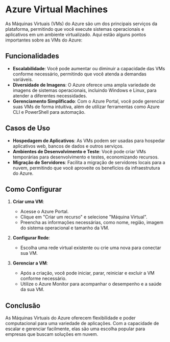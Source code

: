 # Azure Virtual Machines

As Máquinas Virtuais (VMs) do Azure são um dos principais serviços da plataforma, permitindo que você execute sistemas operacionais e aplicativos em um ambiente virtualizado. Aqui estão alguns pontos importantes sobre as VMs do Azure:

## Funcionalidades

- **Escalabilidade**: Você pode aumentar ou diminuir a capacidade das VMs conforme necessário, permitindo que você atenda a demandas variáveis.
- **Diversidade de Imagens**: O Azure oferece uma ampla variedade de imagens de sistemas operacionais, incluindo Windows e Linux, para atender a diferentes necessidades.
- **Gerenciamento Simplificado**: Com o Azure Portal, você pode gerenciar suas VMs de forma intuitiva, além de utilizar ferramentas como Azure CLI e PowerShell para automação.

## Casos de Uso

- **Hospedagem de Aplicativos**: As VMs podem ser usadas para hospedar aplicativos web, bancos de dados e outros serviços.
- **Ambientes de Desenvolvimento e Teste**: Você pode criar VMs temporárias para desenvolvimento e testes, economizando recursos.
- **Migração de Servidores**: Facilita a migração de servidores locais para a nuvem, permitindo que você aproveite os benefícios da infraestrutura do Azure.

## Como Configurar

1. **Criar uma VM**:
   - Acesse o Azure Portal.
   - Clique em "Criar um recurso" e selecione "Máquina Virtual".
   - Preencha as informações necessárias, como nome, região, imagem do sistema operacional e tamanho da VM.

2. **Configurar Rede**:
   - Escolha uma rede virtual existente ou crie uma nova para conectar sua VM.

3. **Gerenciar a VM**:
   - Após a criação, você pode iniciar, parar, reiniciar e excluir a VM conforme necessário.
   - Utilize o Azure Monitor para acompanhar o desempenho e a saúde da sua VM.

## Conclusão

As Máquinas Virtuais do Azure oferecem flexibilidade e poder computacional para uma variedade de aplicações. Com a capacidade de escalar e gerenciar facilmente, elas são uma escolha popular para empresas que buscam soluções em nuvem.
